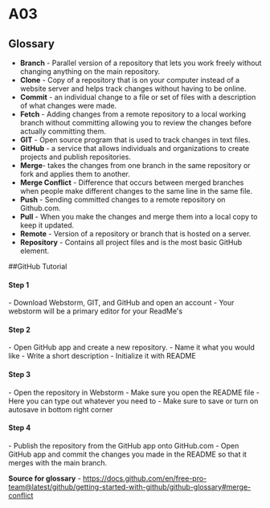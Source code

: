 # A03
  ## Glossary
        
    
- **Branch** - Parallel version of a repository that lets you work freely without changing anything on the main repository.
- **Clone** - Copy of a repository that is on your computer instead of a website server and helps track changes without having to be online.
- **Commit** - an individual change to a file or set of files with a description of what changes were made.
- **Fetch** - Adding changes from a remote repository to a local working branch without committing allowing you to review the changes before actually committing them.
- **GIT** - Open source program that is used to track changes in text files.
- **GitHub** - a service that allows individuals and organizations to create projects and publish repositories.
- **Merge**- takes the changes from one branch in the same repository or fork and applies them to another.
- **Merge Conflict** - Difference that occurs between merged branches when people make different changes to the same line in the same file.
- **Push** - Sending committed changes to a remote repository on Github.com.
- **Pull** - When you make the changes and merge them into a local copy to keep it updated.
- **Remote** - Version of a repository or branch that is hosted on a server.
- **Repository** - Contains all project files and is the most basic GitHub element.
      
##GitHub Tutorial

<h4>Step 1</h4>
- Download Webstorm, GIT, and GitHub and open an account
- Your webstorm will be a primary editor for your ReadMe's

<h4>Step 2</h4>
- Open GitHub app and create a new repository.
- Name it what you would like
- Write a short description
- Initialize it with README

<h4>Step 3</h4>
- Open the repository in Webstorm
- Make sure you open the README file
- Here you can type out whatever you need to
- Make sure to save or turn on autosave in bottom right corner

<h4>Step 4</h4>
- Publish the repository from the GitHub app onto GitHub.com
- Open GitHub app and commit the changes you made in the README so that it merges with the main branch.
   
**Source for glossary** - https://docs.github.com/en/free-pro-team@latest/github/getting-started-with-github/github-glossary#merge-conflict 
